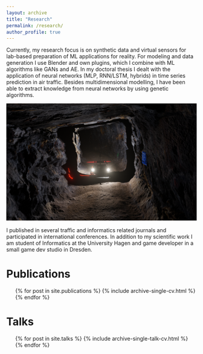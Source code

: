 ```yaml
---
layout: archive
title: "Research"
permalink: /research/
author_profile: true
---
```


Currently, my research focus is on synthetic data and virtual sensors for lab-based preparation of ML applications for reality. For modeling and data generation I use Blender and own plugins, which I combine with ML algorithms like GANs and AE. In my doctoral thesis I dealt with the application of neural networks (MLP, RNN/LSTM, hybrids) in time series prediction in air traffic. Besides multidimensional modelling, I have been able to extract knowledge from neural networks by using genetic algorithms. 

![alt text](../images/LA2020.png "LA 2020")

I published in several traffic and informatics related journals and participated in international conferences. In addition to my scientific work I am student of Informatics at the University Hagen and game developer in a small game dev studio in Dresden.

Publications
======
  <ul>{% for post in site.publications %}
    {% include archive-single-cv.html %}
  {% endfor %}</ul>
  
Talks
======
  <ul>{% for post in site.talks %}
    {% include archive-single-talk-cv.html %}
  {% endfor %}</ul>

<!--

{% if author.googlescholar %}
  You can also find my articles on <u><a href="{{author.googlescholar}}">my Google Scholar profile</a>.</u>
{% endif %}

{% include base_path %}

{% for post in site.publications reversed %}
  {% include archive-single.html %}
{% endfor %}
-->
